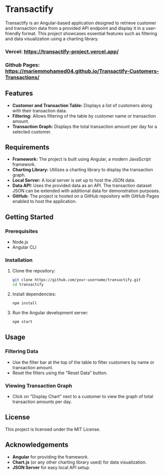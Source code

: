 # Transactify

Transactify is an Angular-based application designed to retrieve customer and transaction data from a provided API endpoint and display it in a user-friendly format. This project showcases essential features such as filtering and data visualization using a charting library.

### Vercel: https://transactify-project.vercel.app/
### Github Pages: https://mariemmohamed04.github.io/Transactify-Customers-Transactions/

## Features

- **Customer and Transaction Table:** Displays a list of customers along with their transaction data.
- **Filtering:** Allows filtering of the table by customer name or transaction amount.
- **Transaction Graph:** Displays the total transaction amount per day for a selected customer.

## Requirements

- **Framework:** The project is built using Angular, a modern JavaScript framework.
- **Charting Library:** Utilizes a charting library to display the transaction graph.
- **Local Server:** A local server is set up to host the JSON data.
- **Data API:** Uses the provided data as an API. The transaction dataset JSON can be extended with additional data for demonstration purposes.
- **GitHub:** The project is hosted on a GitHub repository with GitHub Pages enabled to host the application.

## Getting Started

### Prerequisites

- Node.js
- Angular CLI

### Installation

1. Clone the repository:
   ```sh
   git clone https://github.com/your-username/transactify.git
   cd transactify
   
2. Install dependencies:
   ```sh
   npm install
   
3. Run the Angular development server:
   ```sh
   npm start

## Usage

### Filtering Data

- Use the filter bar at the top of the table to filter customers by name or transaction amount.
- Reset the filters using the "Reset Data" button.

### Viewing Transaction Graph

- Click on "Display Chart" next to a customer to view the graph of total transaction amounts per day.

## License

This project is licensed under the MIT License.

## Acknowledgements

- **Angular** for providing the framework.
- **Chart.js** (or any other charting library used) for data visualization.
- **JSON Server** for easy local API setup.
